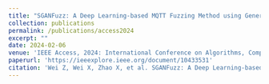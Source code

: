 ```yaml
---
title: "SGANFuzz: A Deep Learning-based MQTT Fuzzing Method using Generative Adversarial Networks"
collection: publications
permalink: /publications/access2024
excerpt: ""
date: 2024-02-06
venue: 'IEEE Access, 2024: International Conference on Algorithms, Computing and Artificial Intelligence'
paperurl: 'https://ieeexplore.ieee.org/document/10433531'
citation: 'Wei Z, Wei X, Zhao X, et al. SGANFuzz: A Deep Learning-based MQTT Fuzzing Method using Generative Adversarial Networks[J]. IEEE Access, 2024.'
---
```

